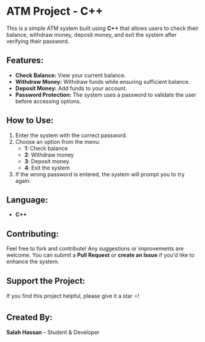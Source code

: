 # ATM Project - C++

This is a simple ATM system built using **C++** that allows users to check their balance, withdraw money, deposit money, and exit the system after verifying their password.

## Features:
- **Check Balance:** View your current balance.
- **Withdraw Money:** Withdraw funds while ensuring sufficient balance.
- **Deposit Money:** Add funds to your account.
- **Password Protection:** The system uses a password to validate the user before accessing options.

## How to Use:
1. Enter the system with the correct password.
2. Choose an option from the menu:
    - **1**: Check balance
    - **2**: Withdraw money
    - **3**: Deposit money
    - **4**: Exit the system
3. If the wrong password is entered, the system will prompt you to try again.

## Language:
- **C++**

## Contributing:
Feel free to fork and contribute! Any suggestions or improvements are welcome. You can submit a **Pull Request** or **create an Issue** if you'd like to enhance the system.

## Support the Project:
If you find this project helpful, please give it a star ⭐!

## Created By:
**Salah Hassan** – Student & Developer
